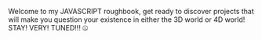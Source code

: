 Welcome to my JAVASCRIPT roughbook, get ready to discover projects that will make you question your existence in either the 3D world or 4D world!
STAY! VERY! TUNED!!! 🤐
